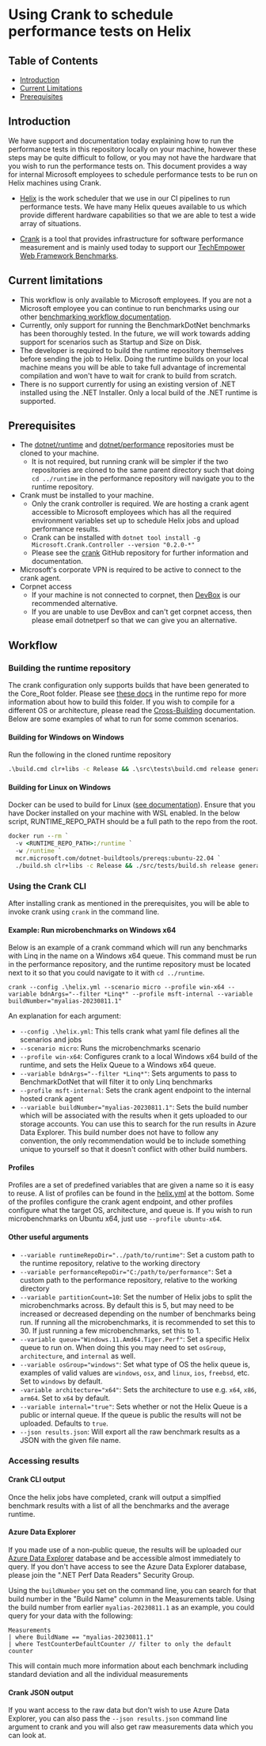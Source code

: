 # Using Crank to schedule performance tests on Helix

## Table of Contents
- [Introduction](#introduction)
- [Current Limitations](#current-limitations)
- [Prerequisites](#prerequisites)

## Introduction
We have support and documentation today explaining how to run the performance tests in this repository locally on your machine, however these steps may be quite difficult to follow, or you may not have the hardware that you wish to run the performance tests on. This document provides a way for internal Microsoft employees to schedule performance tests to be run on Helix machines using Crank. 

- [Helix](https://github.com/dotnet/arcade/blob/main/Documentation/Helix.md) is the work scheduler that we use in our CI pipelines to run performance tests. We have many Helix queues available to us which provide different hardware capabilities so that we are able to test a wide array of situations.

- [Crank](https://github.com/dotnet/crank) is a tool that provides infrastructure for software performance measurement and is mainly used today to support our [TechEmpower Web Framework Benchmarks](https://github.com/aspnet/benchmarks).

## Current limitations
- This workflow is only available to Microsoft employees. If you are not a Microsoft employee you can continue to run benchmarks using our other [benchmarking workflow documentation](./benchmarking-workflow-dotnet-runtime.md).
- Currently, only support for running the BenchmarkDotNet benchmarks has been thoroughly tested. In the future, we will work towards adding support for scenarios such as Startup and Size on Disk.
- The developer is required to build the runtime repository themselves before sending the job to Helix. Doing the runtime builds on your local machine means you will be able to take full advantage of incremental compilation and won't have to wait for crank to build from scratch.
- There is no support currently for using an existing version of .NET installed using the .NET Installer. Only a local build of the .NET runtime is supported.

## Prerequisites
- The [dotnet/runtime](https://github.com/dotnet/runtime) and [dotnet/performance](https://github.com/dotnet/perforamnce) repositories must be cloned to your machine. 
  - It is not required, but running crank will be simpler if the two repositories are cloned to the same parent directory such that doing `cd ../runtime` in the performance repository will navigate you to the runtime repository.
- Crank must be installed to your machine.
  - Only the crank controller is required. We are hosting a crank agent accessible to Microsoft employees which has all the required environment variables set up to schedule Helix jobs and upload performance results.
  - Crank can be installed with `dotnet tool install -g Microsoft.Crank.Controller --version "0.2.0-*"`
  - Please see the [crank](https://github.com/dotnet/crank) GitHub repository for further information and documentation.
- Microsoft's corporate VPN is required to be active to connect to the crank agent.
- Corpnet access
  - If your machine is not connected to corpnet, then [DevBox](https://devbox.microsoft.com) is our recommended alternative.
  - If you are unable to use DevBox and can't get corpnet access, then please email dotnetperf so that we can give you an alternative.

## Workflow

### Building the runtime repository
The crank configuration only supports builds that have been generated to the Core_Root folder. Please see [these docs](https://github.com/dotnet/runtime/blob/main/docs/workflow/testing/coreclr/testing.md#building-the-core_root) in the runtime repo for more information about how to build this folder. If you wish to compile for a different OS or architecture, please read the [Cross-Building](https://github.com/dotnet/runtime/blob/main/docs/workflow/building/coreclr/cross-building.md#cross-building-for-different-architectures-and-operating-systems) documentation. Below are some examples of what to run for some common scenarios.

#### Building for Windows on Windows
Run the following in the cloned runtime repository
```cmd
.\build.cmd clr+libs -c Release && .\src\tests\build.cmd release generatelayoutonly
```

#### Building for Linux on Windows
Docker can be used to build for Linux ([see documentation](https://github.com/dotnet/runtime/blob/main/docs/workflow/building/coreclr/linux-instructions.md#build-using-docker)).
Ensure that you have Docker installed on your machine with WSL enabled. In the below script, RUNTIME_REPO_PATH should be a full path to the repo from the root.
```cmd
docker run --rm `
  -v <RUNTIME_REPO_PATH>:/runtime `
  -w /runtime `
  mcr.microsoft.com/dotnet-buildtools/prereqs:ubuntu-22.04 `
  ./build.sh clr+libs -c Release && ./src/tests/build.sh release generatelayoutonly
```

### Using the Crank CLI
After installing crank as mentioned in the prerequisites, you will be able to invoke crank using `crank` in the command line. 

#### Example: Run microbenchmarks on Windows x64
Below is an example of a crank command which will run any benchmarks with Linq in the name on a Windows x64 queue. This command must be run in the performance repository, and the runtime repository must be located next to it so that you could navigate to it with `cd ../runtime`.

```
crank --config .\helix.yml --scenario micro --profile win-x64 --variable bdnArgs="--filter *Linq*" --profile msft-internal --variable buildNumber="myalias-20230811.1"
```

An explanation for each argument:
- `--config .\helix.yml`: This tells crank what yaml file defines all the scenarios and jobs
- `--scenario micro`: Runs the microbenchmarks scenario
- `--profile win-x64`: Configures crank to a local Windows x64 build of the runtime, and sets the Helix Queue to a Windows x64 queue.
- `--variable bdnArgs="--filter *Linq*"`: Sets arguments to pass to BenchmarkDotNet that will filter it to only Linq benchmarks
- `--profile msft-internal`: Sets the crank agent endpoint to the internal hosted crank agent
- `--variable buildNumber="myalias-20230811.1"`: Sets the build number which will be associated with the results when it gets uploaded to our storage accounts. You can use this to search for the run results in Azure Data Explorer. This build number does not have to follow any convention, the only recommendation would be to include something unique to yourself so that it doesn't conflict with other build numbers.

#### Profiles
Profiles are a set of predefined variables that are given a name so it is easy to reuse. A list of profiles can be found in the [helix.yml](../helix.yml) at the bottom. Some of the profiles configure the crank agent endpoint, and other profiles configure what the target OS, architecture, and queue is. If you wish to run microbenchmarks on Ubuntu x64, just use `--profile ubuntu-x64`.

#### Other useful arguments

- `--variable runtimeRepoDir="../path/to/runtime"`: Set a custom path to the runtime repository, relative to the working directory
- `--variable performanceRepoDir="C:/path/to/performance"`: Set a custom path to the performance repository, relative to the working directory
- `--variable partitionCount=10`: Set the number of Helix jobs to split the microbenchmarks across. By default this is 5, but may need to be increased or decreased depending on the number of benchmarks being run. If running all the  microbenchmarks, it is recommended to set this to 30. If just running a few microbenchmarks, set this to 1.
- `--variable queue="Windows.11.Amd64.Tiger.Perf"`: Set a specific Helix queue to run on. When doing this you may need to set `osGroup`, `architecture`, and `internal` as well.
- `--variable osGroup="windows"`: Set what type of OS the helix queue is, examples of valid values are `windows`, `osx`, and `linux`, `ios`, `freebsd`, etc. Set to `windows` by default.
- `-variable architecture="x64"`: Sets the architecture to use e.g. `x64`, `x86`, `arm64`. Set to `x64` by default.
- `--variable internal="true"`: Sets whether or not the Helix Queue is a public or internal queue. If the queue is public the results will not be uploaded. Defaults to `true`.
- `--json results.json`: Will export all the raw benchmark results as a JSON with the given file name.

### Accessing results
#### Crank CLI output
Once the helix jobs have completed, crank will output a simplfied benchmark results with a list of all the benchmarks and the average runtime.

#### Azure Data Explorer
If you made use of a non-public queue, the results will be uploaded our [Azure Data Explorer](https://dataexplorer.azure.com/clusters/dotnetperf.westus/databases/PerformanceData) database and be accessible almost immediately to query. If you don't have access to see the Azure Data Explorer database, please join the ".NET Perf Data Readers" Security Group. 

Using the `buildNumber` you set on the command line, you can search for that build number in the "Build Name" column in the Measurements table. Using the build number from earlier `myalias-20230811.1` as an example, you could query for your data with the following:

```
Measurements
| where BuildName == "myalias-20230811.1"
| where TestCounterDefaultCounter // filter to only the default counter
```

This will contain much more information about each benchmark including standard deviation and all the individual measurements

#### Crank JSON output
If you want access to the raw data but don't wish to use Azure Data Explorer, you can also pass the `--json results.json` command line argument to crank and you will also get raw measurements data which you can look at.